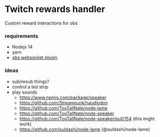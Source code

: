 # Twitch rewards handler
Custom reward interactions for obs

### requirements
- Nodejs 14
- yarn
- [obs websocket plugin](https://github.com/Palakis/obs-websocket)


### ideas
- sub/resub things?
- control a led strip
- play sounds
    - https://www.npmjs.com/package/speaker
    - https://github.com/Streampunk/naudiodon
    - https://github.com/TooTallNate/node-lame
    - https://github.com/TooTallNate/node-speaker
    - https://github.com/TooTallNate/node-speaker/pull/154 (this might work)
    - https://github.com/suldashi/node-lame (@suldashi/node-lame)
